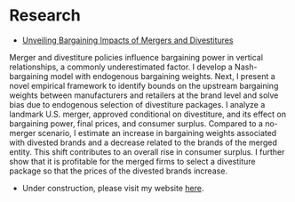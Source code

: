 <html lang="en">
<head>
    <meta charset="UTF-8">
    <meta name="viewport" content="width=device-width, initial-scale=1.0">
</head>
<body>
    <h1>Research</h1>
    <ul>
        <li>
            <a href="https://yanndelaprez.github.io/JMP_december.pdf" target="_blank">
                Unveiling Bargaining Impacts of Mergers and Divestitures 
            </a>
        </li>
    </ul>
    <section>
        <p>
            Merger and divestiture policies influence bargaining power in vertical relationships, a commonly underestimated factor. I develop a Nash-bargaining model with endogenous bargaining weights. Next, I present a novel empirical framework to identify bounds on the upstream bargaining weights between manufacturers and retailers at the brand level and solve bias due to endogenous selection of divestiture packages. I analyze a landmark U.S. merger, approved conditional on divestiture, and its effect on bargaining power, final prices, and consumer surplus. Compared to a no-merger scenario, I estimate an increase in bargaining weights associated with divested brands and a decrease related to the brands of the merged entity. This shift contributes to an overall rise in consumer surplus. I further show that it is profitable for the merged firms to select a divestiture package so that the prices of the divested brands increase.
        </p>
    </section>
    <ul>
        <li>
    </section>
                    <p>Under construction, please visit my website <a href="https://sites.google.com/view/yanndelaprez/home?authuser=0" target="_blank">here</a>.</p>
</section>
</body>
</html>



